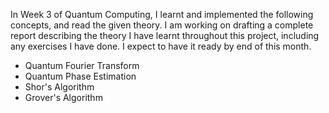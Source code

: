 In Week 3 of Quantum Computing, I learnt and implemented the following concepts, and read the given theory. I am working on drafting a complete report describing the theory I have learnt throughout this project, including any exercises I have done. I expect to have it ready by end of this month.
- Quantum Fourier Transform
- Quantum Phase Estimation
- Shor's Algorithm
- Grover's Algorithm
